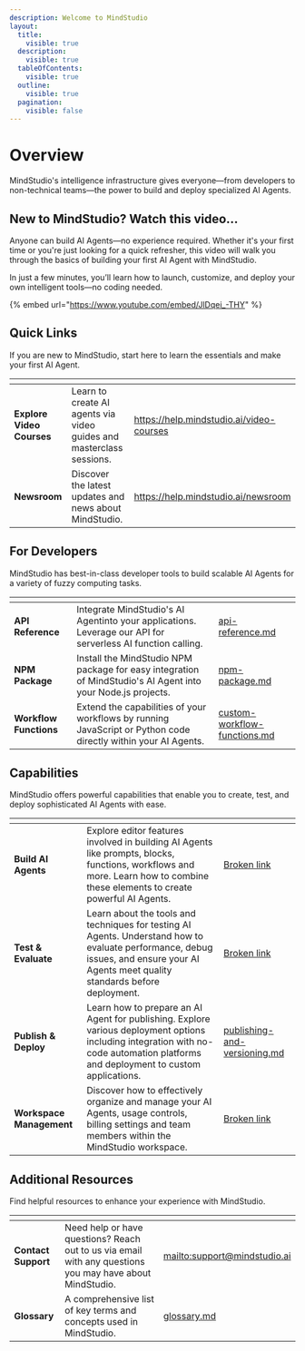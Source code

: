 ```yaml
---
description: Welcome to MindStudio
layout:
  title:
    visible: true
  description:
    visible: true
  tableOfContents:
    visible: true
  outline:
    visible: true
  pagination:
    visible: false
---
```


# Overview

MindStudio's intelligence infrastructure gives everyone—from developers to non-technical teams—the power to build and deploy specialized AI Agents.

## New to MindStudio? Watch this video...

Anyone can build AI Agents—no experience required. Whether it's your first time or you're just looking for a quick refresher, this video will walk you through the basics of building your first AI Agent with MindStudio.

In just a few minutes, you’ll learn how to launch, customize, and deploy your own intelligent tools—no coding needed.

{% embed url="https://www.youtube.com/embed/JlDqei_-THY" %}

## Quick Links

If you are new to MindStudio, start here to learn the essentials and make your first AI Agent.

<table data-card-size="large" data-column-title-hidden data-view="cards" data-full-width="false"><thead><tr><th></th><th></th><th data-hidden data-card-target data-type="content-ref"></th></tr></thead><tbody><tr><td><strong>Explore Video Courses</strong></td><td>Learn to create AI agents via video guides and masterclass sessions.</td><td><a href="https://help.mindstudio.ai/video-courses">https://help.mindstudio.ai/video-courses</a></td></tr><tr><td><strong>Newsroom</strong></td><td>Discover the latest updates and news about MindStudio.</td><td><a href="https://help.mindstudio.ai/newsroom">https://help.mindstudio.ai/newsroom</a></td></tr></tbody></table>



## For Developers

MindStudio has best-in-class developer tools to build scalable AI Agents for a variety of fuzzy computing tasks.

<table data-column-title-hidden data-view="cards" data-full-width="false"><thead><tr><th></th><th></th><th data-hidden data-card-target data-type="content-ref"></th></tr></thead><tbody><tr><td><strong>API Reference</strong></td><td>Integrate MindStudio's AI Agentinto your applications. Leverage our API for serverless AI function calling.</td><td><a href="developers/api-reference.md">api-reference.md</a></td></tr><tr><td><strong>NPM Package</strong></td><td>Install the MindStudio NPM package for easy integration of MindStudio's AI Agent into your Node.js projects.</td><td><a href="developers/npm-package.md">npm-package.md</a></td></tr><tr><td><strong>Workflow Functions</strong></td><td>Extend the capabilities of your workflows by running JavaScript or Python code directly within your AI Agents.</td><td><a href="developers/custom-workflow-functions.md">custom-workflow-functions.md</a></td></tr></tbody></table>

## Capabilities

MindStudio offers powerful capabilities that enable you to create, test, and deploy sophisticated AI Agents with ease.

<table data-card-size="large" data-column-title-hidden data-view="cards" data-full-width="false"><thead><tr><th></th><th></th><th data-hidden data-card-target data-type="content-ref"></th></tr></thead><tbody><tr><td><strong>Build AI Agents</strong></td><td>Explore editor features involved in building AI Agents like prompts, blocks, functions, workflows and more. Learn how to combine these elements to create powerful AI Agents.</td><td><a href="broken-reference">Broken link</a></td></tr><tr><td><strong>Test &#x26; Evaluate</strong></td><td>Learn about the tools and techniques for testing AI Agents. Understand how to evaluate performance, debug issues, and ensure your AI Agents meet quality standards before deployment.</td><td><a href="broken-reference">Broken link</a></td></tr><tr><td><strong>Publish &#x26; Deploy</strong></td><td>Learn how to prepare an AI Agent for publishing. Explore various deployment options including integration with no-code automation platforms and deployment to custom applications.</td><td><a href="building-ai-agents/publishing-and-versioning.md">publishing-and-versioning.md</a></td></tr><tr><td><strong>Workspace Management</strong></td><td>Discover how to effectively organize and manage your AI Agents, usage controls, billing settings and team members within the MindStudio workspace.</td><td><a href="broken-reference">Broken link</a></td></tr></tbody></table>

## Additional Resources

Find helpful resources to enhance your experience with MindStudio.

<table data-card-size="large" data-column-title-hidden data-view="cards" data-full-width="false"><thead><tr><th></th><th></th><th data-hidden data-card-target data-type="content-ref"></th></tr></thead><tbody><tr><td><strong>Contact Support</strong></td><td>Need help or have questions? Reach out to us via email with any questions you may have about MindStudio.</td><td><a href="mailto:support@mindstudio.ai">mailto:support@mindstudio.ai</a></td></tr><tr><td><strong>Glossary</strong></td><td>A comprehensive list of key terms and concepts used in MindStudio.</td><td><a href="additional-resources/glossary.md">glossary.md</a></td></tr></tbody></table>
